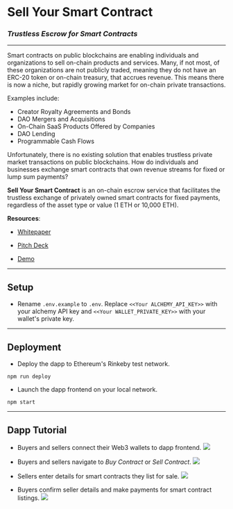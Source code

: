 # Sell Your Smart Contract
### *Trustless Escrow for Smart Contracts*

--- 

Smart contracts on public blockchains are enabling individuals and organizations to sell on-chain products and services. Many, if not most, of these organizations are not publicly traded, meaning they do not have an ERC-20 token or on-chain treasury, that accrues revenue. This means there is now a niche, but rapidly growing market for on-chain private transactions. 

Examples include: 
- Creator Royalty Agreements and Bonds
- DAO Mergers and Acquisitions
- On-Chain SaaS Products Offered by Companies
- DAO Lending
- Programmable Cash Flows

Unfortunately, there is no existing solution that enables trustless private market transactions on public blockchains. How do individuals and businesses exchange smart contracts that own revenue streams for fixed or lump sum payments? 

**Sell Your Smart Contract** is an on-chain escrow service that facilitates the trustless exchange of privately owned smart contracts for fixed payments, regardless of the asset type or value (1 ETH or 10,000 ETH). 

**Resources**: 
* [Whitepaper](https://docs.google.com/document/d/10KBQ4uHuWa1Z5eNzDnpow6YFL8SbplNHdxjsjMNP_JM/edit?usp=sharing)

* [Pitch Deck]()

* [Demo]()

---

## Setup

- Rename `.env.example` to `.env`. Replace `<<Your ALCHEMY_API_KEY>>` with your alchemy API key and `<<Your WALLET_PRIVATE_KEY>>` with your wallet's private key.

---

## Deployment

- Deploy the dapp to Ethereum's Rinkeby test network.

```npm run deploy```

- Launch the dapp frontend on your local network.

```npm start```

---

## Dapp Tutorial

- Buyers and sellers connect their Web3 wallets to dapp frontend.
![](/src/img/1_Connect_Wallet.png)

- Buyers and sellers navigate to *Buy Contract* or *Sell Contract*.
![](/src/img/2_Home_Page.png)

- Sellers enter details for smart contracts they list for sale.
![](/src/img/3_Seller_Input.png)

- Buyers confirm seller details and make payments for smart contract listings.
![](/src/img/4_Buyer_Input.png)
